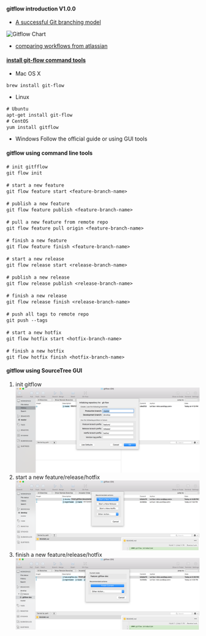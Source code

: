 #### gitflow introduction V1.0.0

-  [A successful Git branching model](http://nvie.com/posts/a-successful-git-branching-model/)

![Gitflow Chart](http://nvie.com/img/git-model@2x.png)

- [comparing workflows from atlassian](https://www.atlassian.com/git/tutorials/comparing-workflows/gitflow-workflow)

#### [install git-flow command tools](https://github.com/nvie/gitflow/wiki/Installation)
-  Mac OS X

```shell
brew install git-flow
```

-  Linux  

```shell
# Ubuntu
apt-get install git-flow
# CentOS
yum install gitflow
```

-  Windows
   Follow the official guide or using GUI tools
   
#### gitflow using command line tools
   ```shell
   # init gitfflow
   git flow init
   
   # start a new feature
   git flow feature start <feature-branch-name>
   
   # publish a new feature
   git flow feature publish <feature-branch-name>
   
   # pull a new feature from remote repo
   git flow feature pull origin <feature-branch-name>
   
   # finish a new feature
   git flow feature finish <feature-branch-name>
   
   # start a new release
   git flow release start <release-branch-name>
   
   # publish a new release
   git flow release publish <release-branch-name>
   
   # finish a new release
   git flow release finish <release-branch-name>
   
   # push all tags to remote repo
   git push --tags
   
   # start a new hotfix
   git flow hotfix start <hotfix-branch-name>
   
   # finish a new hotfix
   git flow hotfix finish <hotfix-branch-name>
   ```

#### gitflow using SourceTree GUI
1. init gitflow
![init](images/st_init.png)
2. start a new feature/release/hotfix
![start a new feature](images/st_start_new_feature.png)
3. finish a new feature/release/hotfix
![finish a new feature](images/st_finish_new_feature.png)




